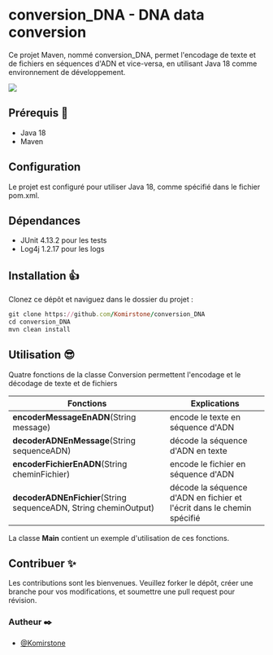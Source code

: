 # conversion_DNA - DNA data conversion
Ce projet Maven, nommé conversion_DNA, permet l'encodage de texte et de fichiers en séquences d'ADN et vice-versa, en utilisant Java 18 comme environnement de développement.

![](https://github.com/Komirstone/conversion_DNA/blob/main/src/main/resources/fichiers/GifTransformation.gif)

## Prérequis 😬
- Java 18
- Maven

## Configuration 
Le projet est configuré pour utiliser Java 18, comme spécifié dans le fichier pom.xml.

## Dépendances 
- JUnit 4.13.2 pour les tests
- Log4j 1.2.17 pour les logs 

## Installation 👍
Clonez ce dépôt et naviguez dans le dossier du projet :
```ruby
git clone https://github.com/Komirstone/conversion_DNA
cd conversion_DNA
mvn clean install
```

## Utilisation 😎
Quatre fonctions de la classe Conversion permettent l'encodage et le décodage de texte et de fichiers

| Fonctions             | Explications                                                                |
| ----------------- | ------------------------------------------------------------------ |
| **encoderMessageEnADN**(String message) | encode le texte en séquence d'ADN |
| **decoderADNEnMessage**(String sequenceADN) | décode la séquence d'ADN en texte |
| **encoderFichierEnADN**(String cheminFichier) | encode le fichier en séquence d'ADN |
| **decoderADNEnFichier**(String sequenceADN, String cheminOutput) | décode la séquence d'ADN en fichier et l'écrit dans le chemin spécifié |

La classe **Main** contient un exemple d'utilisation de ces fonctions.


## Contribuer ✨
Les contributions sont les bienvenues. Veuillez forker le dépôt, créer une branche pour vos modifications, et soumettre une pull request pour révision.

### Autheur ✒️
- [@Komirstone](https://www.github.com/Komirstone)

